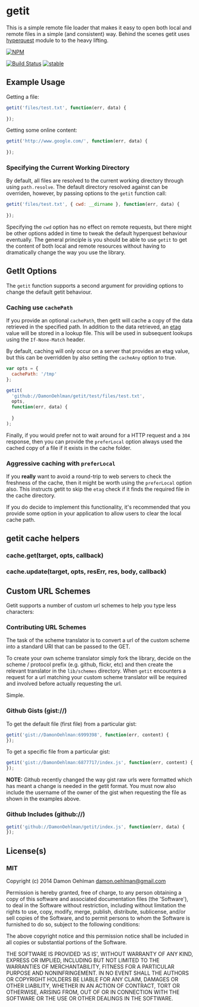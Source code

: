 # getit

This is a simple remote file loader that makes it easy to open both local 
and remote files in a simple (and consistent) way.  Behind the scenes getit
uses [hyperquest](https://github.com/substack/hyperquest) module to to the
heavy lifting.


[![NPM](https://nodei.co/npm/getit.png)](https://nodei.co/npm/getit/)

[![Build Status](https://img.shields.io/travis/DamonOehlman/getit.svg?branch=master)](https://travis-ci.org/DamonOehlman/getit) [![stable](https://img.shields.io/badge/stability-stable-green.svg)](https://github.com/dominictarr/stability#stable) 

## Example Usage

Getting a file:

```js
getit('files/test.txt', function(err, data) {
    
});
```

Getting some online content:

```js
getit('http://www.google.com/', function(err, data) {
    
});
```

### Specifying the Current Working Directory

By default, all files are resolved to the current working directory through 
using `path.resolve`. The default directory resolved against can be
overriden, however, by passing options to the `getit` function call:

```js
getit('files/test.txt', { cwd: __dirname }, function(err, data) {
    
});
```

Specifying the `cwd` option has no effect on remote requests, but there 
might be other options added in time to tweak the default
hyperquest behaviour eventually.  The general principle is you should be 
able to use `getit` to get the content of both local and remote resources
without having to dramatically change the way you use the library.

## GetIt Options

The `getit` function supports a second argument for providing options to
change the default getit behaviour.  

### Caching use `cachePath`

If you provide an optional `cachePath`, then getit will cache a copy of 
the data retrieved in the specified path.  In addition to the data
retrieved, an [etag](http://en.wikipedia.org/wiki/HTTP_ETag) value will
be stored in a lookup file.  This will be used in subsequent lookups
using the `If-None-Match` header.

By default, caching will only occur on a server that provides an etag
value, but this can be overridden by also setting the `cacheAny`
option to true.

```js
var opts = {
  cachePath: '/tmp'
};

getit(
  'github://DamonOehlman/getit/test/files/test.txt',
  opts,
  function(err, data) {
    
  }
);
```

Finally, if you would prefer not to wait around for a HTTP request and
a `304` response, then you can provide the `preferLocal` option always
used the cached copy of a file if it exists in the cache folder.

### Aggressive caching with `preferLocal`

If you __really__ want to avoid a round-trip to web servers to check the
freshness of the cache, then it might be worth using the `preferLocal`
option also.  This instructs getit to skip the `etag` check if it finds
the required file in the cache directory.

If you do decide to implement this functionality, it's recommended that
you provide some option in your application to allow users to clear the
local cache path.

## getit cache helpers

### cache.get(target, opts, callback)

### cache.update(target, opts, resErr, res, body, callback)

## Custom URL Schemes

Getit supports a number of custom url schemes to help you type less
characters:

### Contributing URL Schemes

The task of the scheme translator is to convert a url of the custom scheme
into a standard URI that can be passed to the GET.

To create your own scheme translator simply fork the library,
decide on the scheme / protocol prefix (e.g. github, flickr, etc) and
then create the relevant translator in the `lib/schemes` directory. 
When `getit` encounters a request for a url matching your custom scheme
translator will be required and involved before actually requesting the url.

Simple.

### Github Gists (gist://)

To get the default file (first file) from a particular gist:

```js
getit('gist://DamonOehlman:6999398', function(err, content) {
});
```

To get a specific file from a particular gist:

```js
getit('gist://DamonOehlman:6877717/index.js', function(err, content) {
});
```

__NOTE:__ Github recently changed the way gist raw urls were formatted
which has meant a change is needed in the getit format.  You must now also
include the username of the owner of the gist when requesting the file
as shown in the examples above.

### Github Includes (github://)

```js
getit('github://DamonOehlman/getit/index.js', function(err, data) {
});
```

## License(s)

### MIT

Copyright (c) 2014 Damon Oehlman <damon.oehlman@gmail.com>

Permission is hereby granted, free of charge, to any person obtaining
a copy of this software and associated documentation files (the
'Software'), to deal in the Software without restriction, including
without limitation the rights to use, copy, modify, merge, publish,
distribute, sublicense, and/or sell copies of the Software, and to
permit persons to whom the Software is furnished to do so, subject to
the following conditions:

The above copyright notice and this permission notice shall be
included in all copies or substantial portions of the Software.

THE SOFTWARE IS PROVIDED 'AS IS', WITHOUT WARRANTY OF ANY KIND,
EXPRESS OR IMPLIED, INCLUDING BUT NOT LIMITED TO THE WARRANTIES OF
MERCHANTABILITY, FITNESS FOR A PARTICULAR PURPOSE AND NONINFRINGEMENT.
IN NO EVENT SHALL THE AUTHORS OR COPYRIGHT HOLDERS BE LIABLE FOR ANY
CLAIM, DAMAGES OR OTHER LIABILITY, WHETHER IN AN ACTION OF CONTRACT,
TORT OR OTHERWISE, ARISING FROM, OUT OF OR IN CONNECTION WITH THE
SOFTWARE OR THE USE OR OTHER DEALINGS IN THE SOFTWARE.
